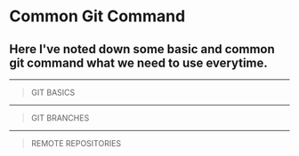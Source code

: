 # Common Git Command
Here I've noted down some basic and common git command what we need to use everytime.
---

---
> GIT BASICS
---
> GIT BRANCHES
---
> REMOTE REPOSITORIES
